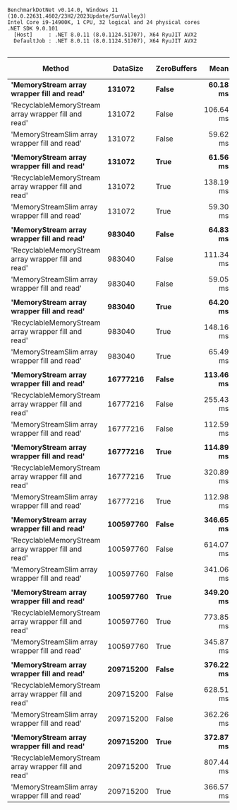 ```

BenchmarkDotNet v0.14.0, Windows 11 (10.0.22631.4602/23H2/2023Update/SunValley3)
Intel Core i9-14900K, 1 CPU, 32 logical and 24 physical cores
.NET SDK 9.0.101
  [Host]     : .NET 8.0.11 (8.0.1124.51707), X64 RyuJIT AVX2
  DefaultJob : .NET 8.0.11 (8.0.1124.51707), X64 RyuJIT AVX2


```
| Method                                               | DataSize  | ZeroBuffers | Mean      | Error    | StdDev    | Ratio | RatioSD | Gen0     | Allocated  | Alloc Ratio |
|----------------------------------------------------- |---------- |------------ |----------:|---------:|----------:|------:|--------:|---------:|-----------:|------------:|
| **&#39;MemoryStream array wrapper fill and read&#39;**           | **131072**    | **False**       |  **60.18 ms** | **0.494 ms** |  **0.462 ms** |  **1.00** |    **0.01** |        **-** | **1443.67 KB** |        **1.00** |
| &#39;RecyclableMemoryStream array wrapper fill and read&#39; | 131072    | False       | 106.64 ms | 2.035 ms |  2.646 ms |  1.77 |    0.05 | 200.0000 | 6315.94 KB |        4.37 |
| &#39;MemoryStreamSlim array wrapper fill and read&#39;       | 131072    | False       |  59.62 ms | 0.445 ms |  0.416 ms |  0.99 |    0.01 | 250.0000 | 6676.81 KB |        4.62 |
|                                                      |           |             |           |          |           |       |         |          |            |             |
| **&#39;MemoryStream array wrapper fill and read&#39;**           | **131072**    | **True**        |  **61.56 ms** | **0.560 ms** |  **0.524 ms** |  **1.00** |    **0.01** |        **-** | **1443.67 KB** |        **1.00** |
| &#39;RecyclableMemoryStream array wrapper fill and read&#39; | 131072    | True        | 138.19 ms | 2.747 ms |  2.570 ms |  2.25 |    0.04 | 250.0000 | 6315.96 KB |        4.37 |
| &#39;MemoryStreamSlim array wrapper fill and read&#39;       | 131072    | True        |  59.30 ms | 0.471 ms |  0.417 ms |  0.96 |    0.01 | 250.0000 | 6676.81 KB |        4.62 |
|                                                      |           |             |           |          |           |       |         |          |            |             |
| **&#39;MemoryStream array wrapper fill and read&#39;**           | **983040**    | **False**       |  **64.83 ms** | **0.587 ms** |  **0.549 ms** |  **1.00** |    **0.01** |        **-** |  **204.17 KB** |        **1.00** |
| &#39;RecyclableMemoryStream array wrapper fill and read&#39; | 983040    | False       | 111.34 ms | 1.044 ms |  0.976 ms |  1.72 |    0.02 |        - | 1760.66 KB |        8.62 |
| &#39;MemoryStreamSlim array wrapper fill and read&#39;       | 983040    | False       |  59.05 ms | 0.387 ms |  0.362 ms |  0.91 |    0.01 |        - |  944.12 KB |        4.62 |
|                                                      |           |             |           |          |           |       |         |          |            |             |
| **&#39;MemoryStream array wrapper fill and read&#39;**           | **983040**    | **True**        |  **64.20 ms** | **0.349 ms** |  **0.326 ms** |  **1.00** |    **0.01** |        **-** |  **204.17 KB** |        **1.00** |
| &#39;RecyclableMemoryStream array wrapper fill and read&#39; | 983040    | True        | 148.16 ms | 1.083 ms |  1.013 ms |  2.31 |    0.02 |        - | 1760.68 KB |        8.62 |
| &#39;MemoryStreamSlim array wrapper fill and read&#39;       | 983040    | True        |  65.49 ms | 0.452 ms |  0.423 ms |  1.02 |    0.01 |        - |  944.13 KB |        4.62 |
|                                                      |           |             |           |          |           |       |         |          |            |             |
| **&#39;MemoryStream array wrapper fill and read&#39;**           | **16777216**  | **False**       | **113.46 ms** | **2.198 ms** |  **2.443 ms** |  **1.00** |    **0.03** |        **-** |   **13.02 KB** |        **1.00** |
| &#39;RecyclableMemoryStream array wrapper fill and read&#39; | 16777216  | False       | 255.43 ms | 3.012 ms |  2.818 ms |  2.25 |    0.05 |        - | 1083.71 KB |       83.26 |
| &#39;MemoryStreamSlim array wrapper fill and read&#39;       | 16777216  | False       | 112.59 ms | 2.206 ms |  2.540 ms |  0.99 |    0.03 |        - |   59.91 KB |        4.60 |
|                                                      |           |             |           |          |           |       |         |          |            |             |
| **&#39;MemoryStream array wrapper fill and read&#39;**           | **16777216**  | **True**        | **114.89 ms** | **2.268 ms** |  **2.520 ms** |  **1.00** |    **0.03** |        **-** |   **13.02 KB** |        **1.00** |
| &#39;RecyclableMemoryStream array wrapper fill and read&#39; | 16777216  | True        | 320.89 ms | 3.866 ms |  3.427 ms |  2.79 |    0.07 |        - | 1083.71 KB |       83.26 |
| &#39;MemoryStreamSlim array wrapper fill and read&#39;       | 16777216  | True        | 112.98 ms | 2.180 ms |  2.677 ms |  0.98 |    0.03 |        - |   59.91 KB |        4.60 |
|                                                      |           |             |           |          |           |       |         |          |            |             |
| **&#39;MemoryStream array wrapper fill and read&#39;**           | **100597760** | **False**       | **346.65 ms** | **6.831 ms** | **12.142 ms** |  **1.00** |    **0.05** |        **-** |    **2.64 KB** |        **1.00** |
| &#39;RecyclableMemoryStream array wrapper fill and read&#39; | 100597760 | False       | 614.07 ms | 6.183 ms |  5.481 ms |  1.77 |    0.06 |        - | 1088.55 KB |      412.23 |
| &#39;MemoryStreamSlim array wrapper fill and read&#39;       | 100597760 | False       | 341.06 ms | 6.745 ms | 11.814 ms |  0.99 |    0.05 |        - |    10.8 KB |        4.09 |
|                                                      |           |             |           |          |           |       |         |          |            |             |
| **&#39;MemoryStream array wrapper fill and read&#39;**           | **100597760** | **True**        | **349.20 ms** | **6.955 ms** |  **6.830 ms** |  **1.00** |    **0.03** |        **-** |    **2.64 KB** |        **1.00** |
| &#39;RecyclableMemoryStream array wrapper fill and read&#39; | 100597760 | True        | 773.85 ms | 6.443 ms |  5.030 ms |  2.22 |    0.04 |        - | 1088.55 KB |      412.23 |
| &#39;MemoryStreamSlim array wrapper fill and read&#39;       | 100597760 | True        | 345.87 ms | 6.915 ms | 11.743 ms |  0.99 |    0.04 |        - |    10.8 KB |        4.09 |
|                                                      |           |             |           |          |           |       |         |          |            |             |
| **&#39;MemoryStream array wrapper fill and read&#39;**           | **209715200** | **False**       | **376.22 ms** | **7.421 ms** |  **9.649 ms** |  **1.00** |    **0.04** |        **-** |    **1.45 KB** |        **1.00** |
| &#39;RecyclableMemoryStream array wrapper fill and read&#39; | 209715200 | False       | 628.51 ms | 9.902 ms |  9.262 ms |  1.67 |    0.05 |        - | 1066.88 KB |      734.19 |
| &#39;MemoryStreamSlim array wrapper fill and read&#39;       | 209715200 | False       | 362.26 ms | 7.177 ms | 11.791 ms |  0.96 |    0.04 |        - |     5.3 KB |        3.65 |
|                                                      |           |             |           |          |           |       |         |          |            |             |
| **&#39;MemoryStream array wrapper fill and read&#39;**           | **209715200** | **True**        | **372.87 ms** | **7.327 ms** | **12.639 ms** |  **1.00** |    **0.05** |        **-** |    **1.45 KB** |        **1.00** |
| &#39;RecyclableMemoryStream array wrapper fill and read&#39; | 209715200 | True        | 807.44 ms | 9.640 ms |  9.017 ms |  2.17 |    0.08 |        - | 1066.88 KB |      734.19 |
| &#39;MemoryStreamSlim array wrapper fill and read&#39;       | 209715200 | True        | 366.57 ms | 7.307 ms | 15.412 ms |  0.98 |    0.05 |        - |     5.3 KB |        3.65 |
